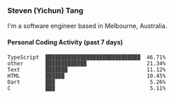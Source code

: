 ### Steven (Yichun) Tang

I'm a software engineer based in Melbourne, Australia.

#### Personal Coding Activity (past 7 days)
```
TypeScript  ▓▓▓▓▓▓▓▓▓▓▓▓▓▓▓▓▓▓▓▓▓▓▓▓▓▓▓▓▓▓  46.71%
other       ▓▓▓▓▓▓▓▓▓▓▓▓▓                   21.34%
Text        ▓▓▓▓▓▓▓                         11.12%
HTML        ▓▓▓▓▓▓                          10.45%
Dart        ▓▓▓                              5.26%
C           ▓▓▓                              5.11%
```
